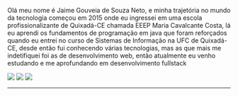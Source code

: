 <!--<div align="right">
     <a href="https://github.com/jaimegsn">
      <img height="180em" src="https://github-readme-stats.vercel.app/api/top-langs/?username=jaimegsn&layout=compact&langs_count=7&theme=dracula" align="right"/>
    </a>
</div>-->

Olá meu nome é Jaime Gouveia de Souza Neto, e minha trajetória no mundo da tecnologia começou em 2015 
onde eu ingressei em uma escola profissionalizante de Quixadá-CE chamada EEEP Maria Cavalcante Costa, 
lá eu aprendi os fundamentos de programação em java que foram reforçados quando eu entrei no curso de 
Sistemas de Informação na UFC de Quixadá-CE, desde então fui conhecendo várias tecnologias, mas as que mais me 
indetifiquei foi as de desenvolvimento web, então atualmente eu venho estudando e me aprofundando em desenvolvimento fullstack
<!--
[Meu curriculo](https://www.canva.com/design/DAFUp817juA/YCd6jF0c4R6PJgLmAWeGWA/view?utm_content=DAFUp817juA&utm_campaign=designshare&utm_medium=link2&utm_source=sharebutton) 📄

<hr>

[Jornada FullStack (In Progress)](https://github.com/jaimegsn/MyJourneyFullStack/blob/main/README.md): Esse repositório tem como propósito documentar o meu caminho ao desenvolvimento full-stack
-->
<div> 
  <a href="https://instagram.com/jaimegsn" target="_blank"><img src="https://img.shields.io/badge/-Instagram-%23E4405F?style=for-the-badge&logo=instagram&logoColor=white" target="_blank"></a>
 <!-- <a href="https://discord.gg/..." target="_blank"><img src="https://img.shields.io/badge/Discord-7289DA?style=for-the-badge&logo=discord&logoColor=white" target="_blank"></a>  -->
  <a href = "mailto:jaimegsn@alu.ufc.br"><img src="https://img.shields.io/badge/-Gmail-%23333?style=for-the-badge&logo=gmail&logoColor=white" target="_blank"></a>
  <a href="https://www.linkedin.com/in/jaime-neto-bb7872211/" target="_blank"><img src="https://img.shields.io/badge/-LinkedIn-%230077B5?style=for-the-badge&logo=linkedin&logoColor=white" target="_blank"></a> 
 
<!--  ![Snake animation](https://github.com/jaimegsn/jaimegsn/blob/output/github-contribution-grid-snake.svg) -->
 
</div>

----

